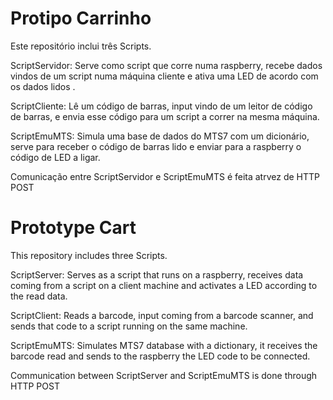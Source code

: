 # Protipo Carrinho

Este repositório inclui três Scripts.

ScriptServidor: Serve como script que corre numa raspberry, recebe dados vindos de um script numa máquina cliente e ativa uma LED de acordo com os dados lidos .

ScriptCliente: Lê um código de barras, input vindo de um leitor de código de barras, e envia esse código para um script a correr na mesma máquina.

ScriptEmuMTS: Simula uma base de dados do MTS7 com um dicionário, serve para receber o código de barras lido e enviar para a raspberry o código de LED a ligar.

Comunicação entre ScriptServidor e ScriptEmuMTS é feita atrvez de HTTP POST

# Prototype Cart

This repository includes three Scripts.

ScriptServer: Serves as a script that runs on a raspberry, receives data coming from a script on a client machine and activates a LED according to the read data.

ScriptClient: Reads a barcode, input coming from a barcode scanner, and sends that code to a script running on the same machine.

ScriptEmuMTS: Simulates MTS7 database with a dictionary, it receives the barcode read and sends to the raspberry the LED code to be connected.

Communication between ScriptServer and ScriptEmuMTS is done through HTTP POST
